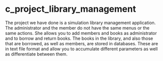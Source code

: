 # c_project_library_management
The project we have done is a simulation
library management application. The administrator and the
member do not have the same menus or the same actions. She
allows you to add members and books as
administrator and to borrow and return books.
The books in the library, and also those that are borrowed,
as well as members, are stored in databases.
These are in text file format and allow you to accumulate
different parameters as well as differentiate between them.
